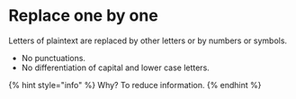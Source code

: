 # Replace one by one

Letters of plaintext are replaced by other letters or by numbers or symbols.

* No punctuations.
* No differentiation of capital and lower case letters.

{% hint style="info" %}
Why? To reduce information.
{% endhint %}

